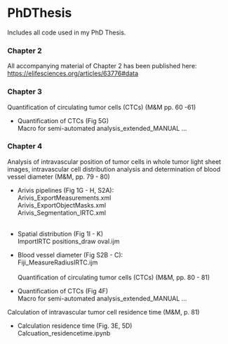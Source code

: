 # PhDThesis
Includes all code used in my PhD Thesis.

### Chapter 2 <br>
All accompanying material of Chapter 2 has been published here: <br>
https://elifesciences.org/articles/63776#data

### Chapter 3 <br>
Quantification of circulating tumor cells (CTCs) (M&M pp. 60 -61) <br>
- Quantification of CTCs (Fig 5G) <br> 
  Macro for semi-automated analysis_extended_MANUAL ... <br>

### Chapter 4 <br>
Analysis of intravascular position of tumor cells in whole tumor light sheet images, intravascular cell distribution analysis and determination of blood vessel diameter (M&M, pp. 79 - 80)
- Arivis pipelines (Fig 1G - H, S2A): <br>
  Arivis_ExportMeasurements.xml <br>
  Arivis_ExportObjectMasks.xml <br>
  Arivis_Segmentation_IRTC.xml <br>
  <br>
- Spatial distribution (Fig 1I - K) <br>
  ImportIRTC positions_draw oval.ijm

- Blood vessel diameter (Fig S2B - C): <br>
  Fiji_MeasureRadiusIRTC.ijm <br>
  <br>
Quantification of circulating tumor cells (CTCs) (M&M, pp. 80 - 81)
- Quantification of CTCs (Fig 4F) <br>
  Macro for semi-automated analysis_extended_MANUAL ... <br>

Calculation of intravascular tumor cell residence time (M&M, p. 81)
- Calculation residence time (Fig. 3E, 5D) <br>
  Calcuation_residencetime.ipynb <br>
